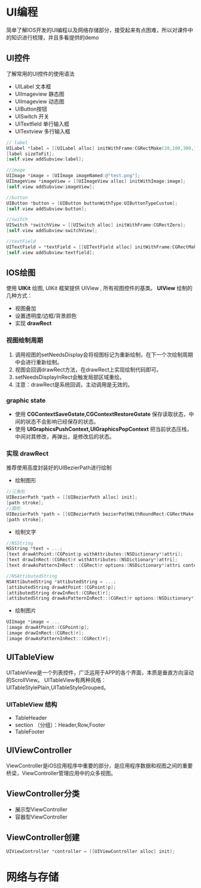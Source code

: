 # UI编程

简单了解IOS开发的UI编程以及网络存储部分，接受起来有点困难，所以对课件中的知识进行梳理，并且多看提供的demo

## UI控件

了解常用的UI控件的使用语法

* UILabel 文本框
* UIImageview 静态图 
* UIImageview 动态图
* UIButton按钮
* UISwitch 开关
* UITextfield 单行输入框
* UITextview 多行输入框

```objective-c
// label
UILabel *label = [[UILabel alloc] initWithFrame:CGRectMake(20,100,300,100)];
[label sizeToFit];
[self.view addSubview:label];

//image
UIImage *image = [UIImage imageNamed:@"test.png"];
UIImageView *imageView = [[UIImageView alloc] initWithImage:image];
[self.view addSubview:imageView];

//button
UIButton *button = [UIButton buttonWithType:UIButtonTypeCustom];
[self.view addSubview:button];

//switch
UISwitch *switchView = [[UISwitch alloc] initWithFrame:CGRectZero];
[self.view addSubview:switchView];

//textField
UITextField = *textField = [[UITextField alloc] initWithFrame:CGRectMake(20,100,300,100) ];
[self.view addSubview:textfield];
```

## IOS绘图

使用 **UIKit** 绘图, UIKit 框架提供 UIView , 所有视图控件的基类。
**UIView** 绘制的几种方式：
* 视图叠加
* 设置透明度/边框/背景颜色
* 实现 **drawRect**

### 视图绘制周期 
1. 调用视图的setNeedsDisplay会将视图标记为重新绘制，在下一个次绘制周期中会进行重新绘制。
2. 视图会回调drawRect方法，在drawRect上实现绘制代码即可。
3. setNeedsDisplayInRect会触发局部区域重绘。
4. 注意：drawRect是系统回调，主动调用是无效的。

### graphic state
- 使用 **CGContextSaveGstate,CGContextRestoreGstate** 保存读取状态，中间的状态不会影响已经保存的状态。
- 使用 **UIGraphicsPushContext,UIGraphicsPopContext** 把当前状态压栈，中间对其修改，再弹出，是修改后的状态。

### 实现 drawRect
推荐使用高度封装好的UIBezierPath进行绘制
* 绘制图形 
```objective-c
//三角形
UIBezierPath *path = [[UIBezierPath alloc] init];
[path stroke];
//圆形
UIBezierPath *path = [[UIBezierPath bezierPathWithRoundRect:CGRectMake(50,100,300,300) cornerRadius:150] init];
[path stroke];
```
* 绘制文字
```objective-c
//NSString
NSString *text = ...;
[text drawAtPoint:(CGPoint)p withAttributes:(NSDictionary*)attri];
[text drawInRect:(CGRect)r withAttributes:(NSDictionary*)attri];
[text drawAsPatternInRect::(CGRect)r options:(NSDictionary*)attri context:(NSStringDrawingContext*)c];

//NSAttibutedString
NSAttibutedString *attibutedString = ...;
[attibutedString drawAtPoint:(CGPoint)p];
[attibutedString drawInRect:(CGRect)r];
[attibutedString drawAsPatternInRect::(CGRect)r options:(NSDictionary*)attri context:(NSStringDrawingContext*)c];
```
* 绘制图片
```objective-c
UIImage *image = ...
[image drawAtPoint:(CGPoint)p];
[image drawInRect:(CGRect)r];
[image drawAsPatternInRect::(CGRect)r];
```

## UITableView

UITableView是一个列表控件，广泛运用于APP的各个界面，本质是垂直方向滚动的ScrollView。 UITableView有两种风格：UITableStylePlain,UITableStyleGrouped。

### UITableView 结构
- TableHeader
- section （分组）：Header,Row,Footer
- TableFooter

## UIViewController

ViewController是iOS应用程序中重要的部分，是应用程序数据和视图之间的重要桥梁，ViewController管理应用中的众多视图。

## ViewController分类 ##
- 展示型ViewController
- 容器型ViewController

## ViewController创建 ##
```objective-c
UIViewController *controller = [[UIViewController alloc] init];
```


# 网络与存储
